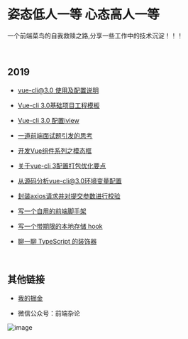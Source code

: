 # 姿态低人一等    心态高人一等

一个前端菜鸟的自我救赎之路,分享一些工作中的技术沉淀！！！

<br/>

## 2019

* [vue-cli@3.0 使用及配置说明](https://github.com/luchx/ECHI_BLOG/issues/1)

* [Vue-cli 3.0基础项目工程模板](https://github.com/luchx/ECHI_BLOG/issues/2)

* [Vue-cli 3.0 配置iview](https://github.com/luchx/ECHI_BLOG/issues/3)

* [一道前端面试题引发的思考](https://github.com/luchx/ECHI_BLOG/issues/4)

* [开发Vue组件系列之模态框](https://github.com/luchx/ECHI_BLOG/issues/5)

* [关于vue-cli 3配置打包优化要点](https://github.com/luchx/ECHI_BLOG/issues/6)

* [从源码分析vue-cli@3.0环境变量配置](https://github.com/luchx/ECHI_BLOG/issues/7)

* [封装axios请求并对提交参数进行校验](https://github.com/luchx/ECHI_BLOG/issues/8)

* [写一个自用的前端脚手架](https://github.com/luchx/ECHI_BLOG/issues/9)

* [写一个带期限的本地存储 hook](https://github.com/luchx/ECHI_BLOG/issues/10)

* [聊一聊 TypeScript 的装饰器](https://github.com/luchx/ECHI_BLOG/issues/11)

<br/>

## 其他链接

* [我的掘金](https://juejin.im/user/585e36d561ff4b0058144d99/posts)

* 微信公众号：前端杂论

![image](https://github.com/luchx/ECHI_BLOG/blob/master/images/echi_qrcode.jpg?raw=true)
